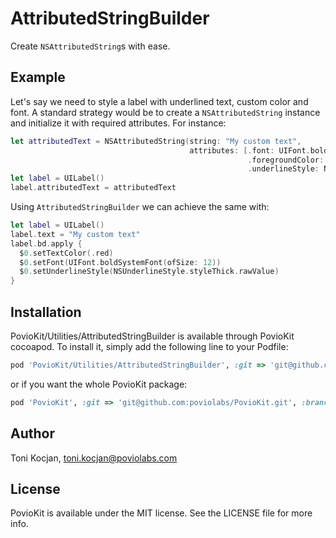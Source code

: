 # AttributedStringBuilder

Create `NSAttributedString`s with ease. 

## Example

Let's say we need to style a label with underlined text, custom color and font. A standard strategy would be to create a `NSAttributedString` instance and initialize it with required attributes. For instance:

```Swift
let attributedText = NSAttributedString(string: "My custom text",
                                        attributes: [.font: UIFont.boldSystemFont(ofSize: 14),
                                                     .foregroundColor: UIColor.red,
                                                     .underlineStyle: NSUnderlineStyle.styleSingle])
let label = UILabel()
label.attributedText = attributedText
```

Using `AttributedStringBuilder` we can achieve the same with:

```Swift
let label = UILabel()
label.text = "My custom text"
label.bd.apply {
  $0.setTextColor(.red)
  $0.setFont(UIFont.boldSystemFont(ofSize: 12))
  $0.setUnderlineStyle(NSUnderlineStyle.styleThick.rawValue)
}
```

## Installation

PovioKit/Utilities/AttributedStringBuilder is available through PovioKit cocoapod. To install
it, simply add the following line to your Podfile:

```ruby
pod 'PovioKit/Utilities/AttributedStringBuilder', :git => 'git@github.com:poviolabs/PovioKit.git', :branch => 'feature/attributed-string-builder'
```

or if you want the whole PovioKit package:
```ruby
pod 'PovioKit', :git => 'git@github.com:poviolabs/PovioKit.git', :branch => 'feature/poviokit-pod-setup'
```

## Author

Toni Kocjan, toni.kocjan@poviolabs.com

## License

PovioKit is available under the MIT license. See the LICENSE file for more info.
